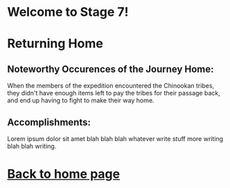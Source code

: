 
# Welcome to Stage 7!


# Returning Home

## Noteworthy Occurences of the Journey Home:
When the members of the expedition encountered the Chinookan tribes, they didn't have enough items left to pay the tribes for their passage back, and end up having to fight to make their way home.

## Accomplishments:
Lorem ipsum dolor sit amet blah blah blah whatever write stuff more writing blah blah writing.









# [Back to home page](README.md)
